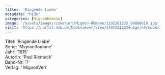 ```yaml
---
title:  'Ringende Liebe'
metadate: "hide"
categories: [MignonRomane]
image: '/assets/images/coverart/Mignon-Romane/1192281225_00000010.jpg'
visit: 'https://portal.dnb.de/bookviewer/view/1192281225#page/n0/mode/2up'
---
```

Titel: 'Ringende Liebe' <br>
Serie: 'MignonRomane' <br>
Jahr: '1915' <br>
AutorIn: 'Paul Riemeck' <br>
Band-Nr: '?' <br>
Verlag: ' MignonVerl'